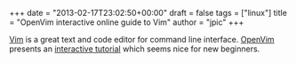 +++
date = "2013-02-17T23:02:50+00:00"
draft = false
tags = ["linux"]
title = "OpenVim interactive online guide to Vim"
author = "jpic"
+++

[Vim](http://vim.org) is a great text and code editor for command line interface. [OpenVim](http://www.openvim.com/) presents an [interactive tutorial](http://www.openvim.com/tutorial.html) which seems nice for new beginners.
